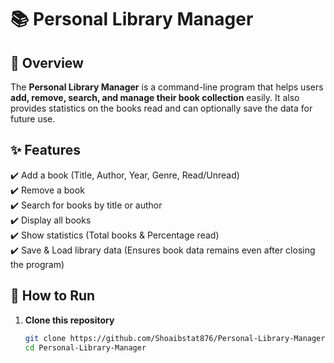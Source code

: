 # 📚 Personal Library Manager

## 📌 Overview
The **Personal Library Manager** is a command-line program that helps users **add, remove, search, and manage their book collection** easily. It also provides statistics on the books read and can optionally save the data for future use.

## ✨ Features
✔️ Add a book (Title, Author, Year, Genre, Read/Unread)  
✔️ Remove a book  
✔️ Search for books by title or author  
✔️ Display all books  
✔️ Show statistics (Total books & Percentage read)  
✔️ Save & Load library data (Ensures book data remains even after closing the program)  

## 🚀 How to Run
1. **Clone this repository**  
   ```bash
   git clone https://github.com/Shoaibstat876/Personal-Library-Manager.git
   cd Personal-Library-Manager
